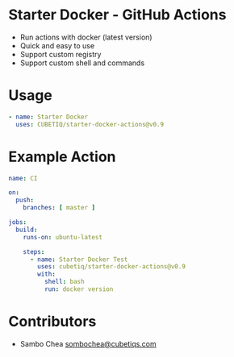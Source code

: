 # Starter Docker - GitHub Actions

- Run actions with docker (latest version)
- Quick and easy to use
- Support custom registry
- Support custom shell and commands

# Usage

```yaml
- name: Starter Docker
  uses: CUBETIQ/starter-docker-actions@v0.9
```

# Example Action

```yaml
name: CI

on:
  push:
    branches: [ master ]

jobs:
  build:
    runs-on: ubuntu-latest

    steps:
      - name: Starter Docker Test
        uses: cubetiq/starter-docker-actions@v0.9
        with:
          shell: bash
          run: docker version
```

# Contributors

- Sambo Chea <sombochea@cubetiqs.com>
